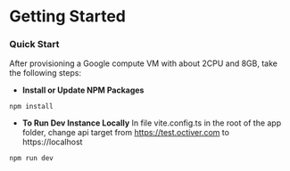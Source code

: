 # Getting Started

### Quick Start
After provisioning a Google compute VM with about 2CPU and 8GB, take the following steps:

* **Install or Update NPM Packages**
```
npm install
```

* **To Run Dev Instance Locally**
In file vite.config.ts in the root of the app folder, change api target from https://test.octiver.com to  https://localhost
```
npm run dev
```